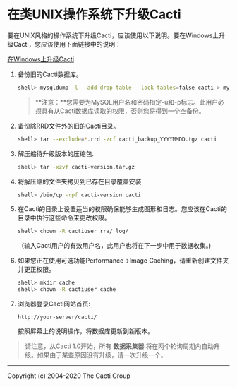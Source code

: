 # 在类UNIX操作系统下升级Cacti

要在UNIX风格的操作系统下升级Cacti，应该使用以下说明。要在Windows上升级Cacti，您应该使用下面链接中的说明：

[在Windows上升级Cacti](Upgrading-Cacti-Under-Windows.md)

1. 备份旧的Cacti数据库。

   ```sh
   shell> mysqldump -l --add-drop-table --lock-tables=false cacti > mysql.cacti
   ```

   > **注意：**您需要为MySQL用户名和密码指定-u和-p标志。此用户必须具有从Cacti数据库读取的权限，否则您将得到一个空备份。
   
2. 备份除RRD文件外的旧的Cacti目录。
   
   ```sh
   shell> tar --exclude=*.rrd -zcf cacti_backup_YYYYMMDD.tgz cacti
   ```
   
3. 解压缩待升级版本的压缩包.

   ```sh
   shell> tar -xzvf cacti-version.tar.gz
   ```

4. 将解压缩的文件夹拷贝到已存在目录覆盖安装

   ```sh
   shell> /bin/cp -rpf cacti-version cacti
   ```

5. 在Cacti的目录上设置适当的权限确保能够生成图形和日志。您应该在Cacti的目录中执行这些命令来更改权限。
   
   ```sh
   shell> chown -R cactiuser rra/ log/
   ```
   
   （输入Cacti用户的有效用户名，此用户也将在下一步中用于数据收集。)

6. 如果您正在使用可选功能Performance->Image Caching，请重新创建文件夹并更正权限。
   
    ```sh
    shell> mkdir cache
    shell> chown -R cactiuser cache
    ```
   
7. 浏览器登录Cacti网站首页:

    `http://your-server/cacti/`

    按照屏幕上的说明操作，将数据库更新到新版本。

> 请注意，从Cacti 1.0开始，所有 **数据采集器** 将在两个轮询周期内自动升级。如果由于某些原因没有升级，请一次升级一个。

---
Copyright (c) 2004-2020 The Cacti Group
